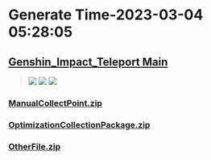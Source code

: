 # Generate Time-2023-03-04 05:28:05

## [Genshin_Impact_Teleport Main](https://github.com/Sam5440/Genshin_Impact_Teleport)

>![](https://komarev.com/ghpvc/?username=done439)
>![](https://komarev.com/ghpvc/?username=done438)
>![](https://komarev.com/ghpvc/?username=done437)

### [ManualCollectPoint.zip](https://raw.githubusercontent.com/Sam5440/Genshin_Impact_Teleport/download/ManualCollectPoint.zip)

### [OptimizationCollectionPackage.zip](https://raw.githubusercontent.com/Sam5440/Genshin_Impact_Teleport/download/OptimizationCollectionPackage.zip)

### [OtherFile.zip](https://raw.githubusercontent.com/Sam5440/Genshin_Impact_Teleport/download/OtherFile.zip)

